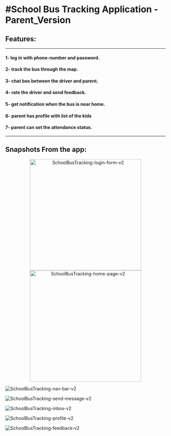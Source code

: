 <h1>#School Bus Tracking Application -Parent_Version</h1>

<h2>Features:</h2> 
<hr>
<h4> 1- log in with phone-number and password.</h4>
<h4> 2- track the bus through the map.</h4>
<h4> 3- chat box between the driver and parent.</h4>
<h4> 4- rate the driver and send feedback.</h4>
<h4> 5- get notification when the bus is near home.</h4>
<h4> 6- parent has profile with list of the kids </h4>
<h4> 7- parent can set the attendance status.</h4>
<hr/>
<h2>Snapshots From the app:</h2>
<p align="center">
  <img src="https://user-images.githubusercontent.com/36456231/217265992-8f6df975-80ad-4fd6-bd62-608d8340482b.png" width="350" alt="SchoolBusTracking-login-form-v2">
  <img src="https://user-images.githubusercontent.com/36456231/217266015-0d897155-3b55-41a8-8b41-517e26d1d583.png" width="350" alt="SchoolBusTracking-home-page-v2">

</p>

![SchoolBusTracking-nav-bar-v2](https://user-images.githubusercontent.com/36456231/217266028-de569f64-5699-48b3-b6d8-210905276a0b.png)

![SchoolBusTracking-send-message-v2](https://user-images.githubusercontent.com/36456231/217266036-8c794d31-1edf-4965-97be-890d960d30c2.png)

![SchoolBusTracking-inbox-v2](https://user-images.githubusercontent.com/36456231/217266047-be32a241-fd3d-4ee0-bd95-4e30aa239c31.png)

![SchoolBusTracking-profile-v2](https://user-images.githubusercontent.com/36456231/217266059-0975497a-fd3b-4f0c-b950-50537075b177.png)

![SchoolBusTracking-feedback-v2](https://user-images.githubusercontent.com/36456231/217266112-2547872e-eb43-4691-b1f3-5a4ee6eb34c4.png)
